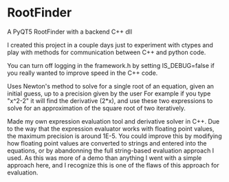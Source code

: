 # RootFinder
A PyQT5 RootFinder with a backend C++ dll

I created this project in a couple days just to experiment with ctypes and play with methods for communication between C++ and python code.

You can turn off logging in the framework.h by setting IS_DEBUG=false if you really wanted to improve speed in the C++ code.

Uses Newton's method to solve for a single root of an equation, given an initial guess, up to a precision given by the user
  For example if you type "x^2-2" it will find the derivative (2*x), and use these two expressions to solve for an approximation of the square root of two iteratively.
  
Made my own expression evaluation tool and derivative solver in C++.
Due to the way that the expression evaluator works with floating point values, the maximum precision is around 1E-5. You could improve this by modifying how floating point values are converted to strings and entered into the equations, or by abandonning the full string-based evaluation approach I used. As this was more of a demo than anything I went with a simple approach here, and I recognize this is one of the flaws of this approach for evaluation. 

